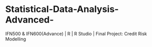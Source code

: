 # Statistical-Data-Analysis-Advanced-
IFN500 &amp; IFN600(Advance) | R | R Studio | Final Project: Credit Risk Modelling
